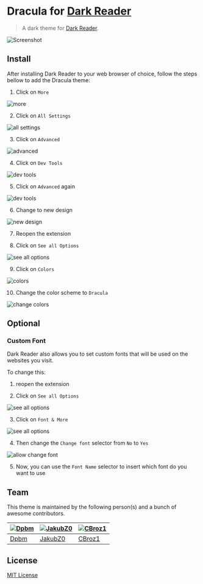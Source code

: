 # Dracula for [Dark Reader](https://darkreader.org/)

> A dark theme for [Dark Reader](https://darkreader.org/).

![Screenshot](./assets/screenshot.png)

## Install

After installing Dark Reader to your web browser of choice, follow the steps bellow to add the Dracula theme:

1. Click on `More`

![more](./assets/more.png)

2. Click on `All Settings`
   
![all settings](./assets/all_settings.png)

3. Click on `Advanced`

![advanced](./assets/advanced.png)

4. Click on `Dev Tools`

![dev tools](./assets/dev_tools.png)

5. Click on `Advanced` again

![dev tools](./assets/advanced_dev_tools.png)

6. Change to new design

![new design](./assets/new_design.png)

7. Reopen the extension

8. Click on `See all Options`

![see all options](./assets/see_all_options.png)

9. Click on `Colors`

![colors](./assets/colors.png)

10. Change the color scheme to `Dracula`

![change colors](./assets/change_colors.png)


## Optional
### Custom Font
Dark Reader also allows you to set custom fonts that will be used on the websites you visit.

To change this:

1. reopen the extension

2. Click on `See all Options`

![see all options](./assets/see_all_options.png)

3. Click on `Font & More`

![see all options](./assets/font.png)

4. Then change the `Change font` selector from `No` to `Yes`

![allow change font](./assets/change_font.png)

5. Now, you can use the `Font Name` selector to insert which font do you want to use


## Team

This theme is maintained by the following person(s) and a bunch of awesome contributors.

| [![Dpbm](https://github.com/Dpbm.png?size=100)](https://github.com/Dpbm) | [![JakubZ0](https://github.com/JakubZ0.png?size=100)](https://github.com/JakubZ0) | [![CBroz1](https://github.com/CBroz1.png?size=100)](https://github.com/CBroz1) |
| ------------------------------------------------------------------------ | --------------------------------------------------------------------------------- | --------------------------------------------------------------------------------- |
| [Dpbm](https://github.com/Dpbm)                                          | [JakubZ0](https://github.com/JakubZ0)                                             | [CBroz1](https://github.com/CBroz1) |

## License

[MIT License](./LICENSE)
